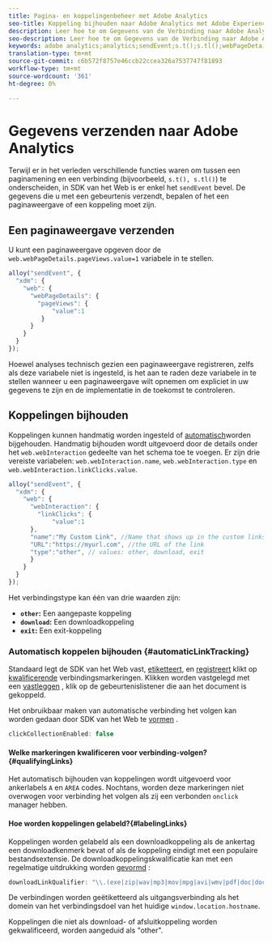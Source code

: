 ```yaml
---
title: Pagina- en koppelingenbeheer met Adobe Analytics
seo-title: Koppeling bijhouden naar Adobe Analytics met Adobe Experience Platform Web SDK
description: Leer hoe te om Gegevens van de Verbinding naar Adobe Analytics met het Web SDK van het Experience Platform te verzenden
seo-description: Leer hoe te om Gegevens van de Verbinding naar Adobe Analytics met het Web SDK van het Experience Platform te verzenden
keywords: adobe analytics;analytics;sendEvent;s.t();s.tl();webPageDetails;pageViews;webInteraction;web Interaction;page views;link tracking;links;track links;clickCollection;click collection;
translation-type: tm+mt
source-git-commit: c6b572f8757e46ccb22ccea326a7537747f81893
workflow-type: tm+mt
source-wordcount: '361'
ht-degree: 0%

---
```



# Gegevens verzenden naar Adobe Analytics

Terwijl er in het verleden verschillende functies waren om tussen een paginamening en een verbinding (bijvoorbeeld, `s.t(), s.tl()`) te onderscheiden, in SDK van het Web is er enkel het `sendEvent` bevel. De gegevens die u met een gebeurtenis verzendt, bepalen of het een paginaweergave of een koppeling moet zijn.

## Een paginaweergave verzenden

U kunt een paginaweergave opgeven door de `web.webPageDetails.pageViews.value=1` variabele in te stellen.

```javascript
alloy("sendEvent", {
  "xdm": {
    "web": {
      "webPageDetails": {
        "pageViews": {
            "value":1
         }
      }
    }
  }
});
```

Hoewel analyses technisch gezien een paginaweergave registreren, zelfs als deze variabele niet is ingesteld, is het aan te raden deze variabele in te stellen wanneer u een paginaweergave wilt opnemen om expliciet in uw gegevens te zijn en de implementatie in de toekomst te controleren.

## Koppelingen bijhouden

Koppelingen kunnen handmatig worden ingesteld of [automatisch](#automaticLinkTracking)worden bijgehouden. Handmatig bijhouden wordt uitgevoerd door de details onder het `web.webInteraction` gedeelte van het schema toe te voegen. Er zijn drie vereiste variabelen: `web.webInteraction.name`, `web.webInteraction.type` en `web.webInteraction.linkClicks.value`.

```javascript
alloy("sendEvent", {
  "xdm": {
    "web": {
      "webInteraction": {
        "linkClicks": {
            "value":1
      },
      "name":"My Custom Link", //Name that shows up in the custom links report
      "URL":"https://myurl.com", //the URL of the link
      "type":"other", // values: other, download, exit
      }
    }
  }
});
```

Het verbindingstype kan één van drie waarden zijn:

* **`other`:** Een aangepaste koppeling
* **`download`:** Een downloadkoppeling
* **`exit`:** Een exit-koppeling

### Automatisch koppelen bijhouden {#automaticLinkTracking}

Standaard legt de SDK van het Web vast, [etiketteert](#labelingLinks), en [registreert](https://github.com/adobe/xdm/blob/master/docs/reference/context/webinteraction.schema.md) klikt op [kwalificerende](#qualifyingLinks) verbindingsmarkeringen. Klikken worden vastgelegd met een [vastleggen](https://www.w3.org/TR/uievents/#capture-phase) , klik op de gebeurtenislistener die aan het document is gekoppeld.

Het onbruikbaar maken van automatische verbinding het volgen kan worden gedaan door SDK van het Web te [vormen](../../fundamentals/configuring-the-sdk.md#clickCollectionEnabled) .

```javascript
clickCollectionEnabled: false
```

#### Welke markeringen kwalificeren voor verbinding-volgen?{#qualifyingLinks}

Het automatisch bijhouden van koppelingen wordt uitgevoerd voor ankerlabels `A` en `AREA` codes. Nochtans, worden deze markeringen niet overwogen voor verbinding het volgen als zij een verbonden `onclick` manager hebben.

#### Hoe worden koppelingen gelabeld?{#labelingLinks}

Koppelingen worden gelabeld als een downloadkoppeling als de ankertag een downloadkenmerk bevat of als de koppeling eindigt met een populaire bestandsextensie. De downloadkoppelingskwalificatie kan met een regelmatige uitdrukking worden [gevormd](../../fundamentals/configuring-the-sdk.md) :

```javascript
downloadLinkQualifier: "\\.(exe|zip|wav|mp3|mov|mpg|avi|wmv|pdf|doc|docx|xls|xlsx|ppt|pptx)$"
```

De verbindingen worden geëtiketteerd als uitgangsverbinding als het domein van het verbindingsdoel van het huidige `window.location.hostname`.

Koppelingen die niet als download- of afsluitkoppeling worden gekwalificeerd, worden aangeduid als &quot;other&quot;.
